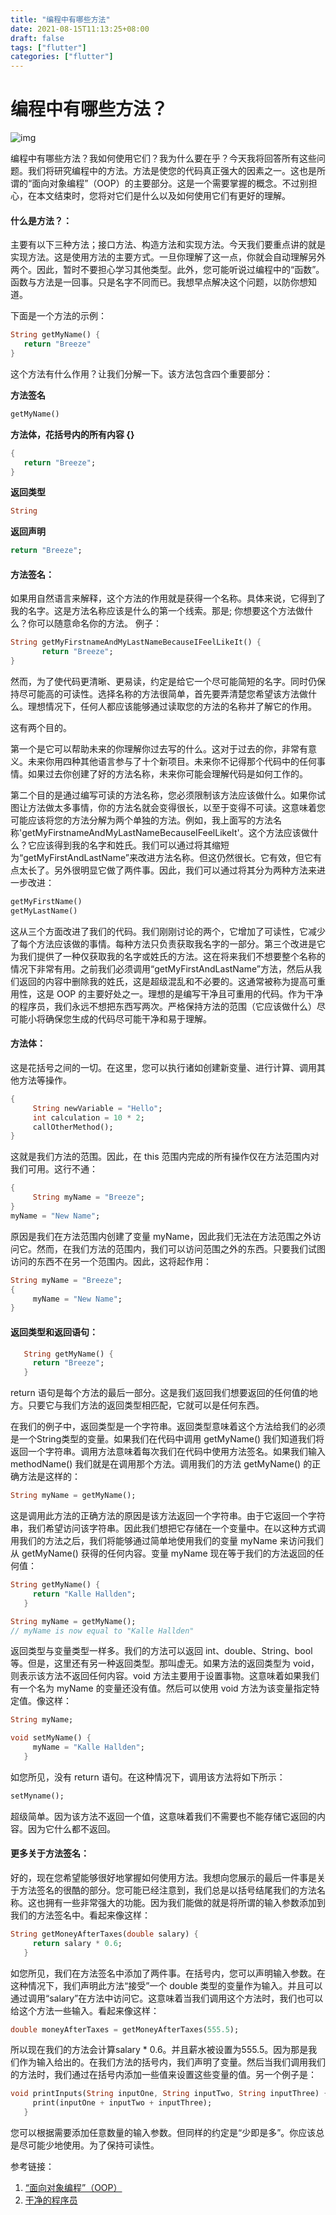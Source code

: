 ```yaml
---
title: "编程中有哪些方法"
date: 2021-08-15T11:13:25+08:00
draft: false
tags: ["flutter"]
categories: ["flutter"]
---
```


# 编程中有哪些方法？

![img](https://luckly007.oss-cn-beijing.aliyuncs.com/img/IMG_6473.jpg)

编程中有哪些方法？我如何使用它们？我为什么要在乎？今天我将回答所有这些问题。我们将研究编程中的方法。方法是使您的代码真正强大的因素之一。这也是所谓的“面向对象编程”（OOP）的主要部分。这是一个需要掌握的概念。不过别担心，在本文结束时，您将对它们是什么以及如何使用它们有更好的理解。

#### 什么是方法？：

主要有以下三种方法；接口方法、构造方法和实现方法。今天我们要重点讲的就是实现方法。这是使用方法的主要方式。一旦你理解了这一点，你就会自动理解另外两个。因此，暂时不要担心学习其他类型。此外，您可能听说过编程中的“函数”。函数与方法是一回事。只是名字不同而已。我想早点解决这个问题，以防你想知道。

下面是一个方法的示例：

```dart
String getMyName() {
   return "Breeze"
}
```

这个方法有什么作用？让我们分解一下。该方法包含四个重要部分：

**方法签名**

```dart
getMyName()
```

**方法体，花括号内的所有内容 {}**

```dart
{
   return "Breeze";
}
```

**返回类型**

```dart
String
```

**返回声明**

```dart
return "Breeze";
```

#### 方法签名：

如果用自然语言来解释，这个方法的作用就是获得一个名称。具体来说，它得到了我的名字。这是方法名称应该是什么的第一个线索。那是; 你想要这个方法做什么？你可以随意命名你的方法。
例子：

```dart
String getMyFirstnameAndMyLastNameBecauseIFeelLikeIt() {
       return "Breeze";
}
```

然而，为了使代码更清晰、更易读，约定是给它一个尽可能简短的名字。同时仍保持尽可能高的可读性。选择名称的方法很简单，首先要弄清楚您希望该方法做什么。理想情况下，任何人都应该能够通过读取您的方法的名称并了解它的作用。

这有两个目的。

第一个是它可以帮助未来的你理解你过去写的什么。这对于过去的你，非常有意义。未来你用四种其他语言参与了十个新项目。未来你不记得那个代码中的任何事情。如果过去你创建了好的方法名称，未来你可能会理解代码是如何工作的。

第二个目的是通过编写可读的方法名称，您必须限制该方法应该做什么。如果你试图让方法做太多事情，你的方法名就会变得很长，以至于变得不可读。这意味着您可能应该将您的方法分解为两个单独的方法。例如，我上面写的方法名称'getMyFirstnameAndMyLastNameBecauseIFeelLikeIt'。这个方法应该做什么？它应该得到我的名字和姓氏。我们可以通过将其缩短为“getMyFirstAndLastName”来改进方法名称。但这仍然很长。它有效，但它有点太长了。另外很明显它做了两件事。因此，我们可以通过将其分为两种方法来进一步改进：

```dart
getMyFirstName()
getMyLastName()
```

这从三个方面改进了我们的代码。我们刚刚讨论的两个，它增加了可读性，它减少了每个方法应该做的事情。每种方法只负责获取我名字的一部分。第三个改进是它为我们提供了一种仅获取我的名字或姓氏的方法。这在将来我们不想要整个名称的情况下非常有用。之前我们必须调用“getMyFirstAndLastName”方法，然后从我们返回的内容中删除我的姓氏，这是超级混乱和不必要的。这通常被称为提高可重用性，这是 OOP 的主要好处之一。理想的是编写干净且可重用的代码。作为干净的程序员，我们永远不想把东西写两次。严格保持方法的范围（它应该做什么）尽可能小将确保您生成的代码尽可能干净和易于理解。

#### 方法体：

这是花括号之间的一切。在这里，您可以执行诸如创建新变量、进行计算、调用其他方法等操作。

```dart
{
     String newVariable = "Hello";
     int calculation = 10 * 2;
     callOtherMethod();
}
```

这就是我们方法的范围。因此，在 this 范围内完成的所有操作仅在方法范围内对我们可用。这行不通：

```dart
{
     String myName = "Breeze";
}
myName = "New Name";
```

原因是我们在方法范围内创建了变量 myName，因此我们无法在方法范围之外访问它。然而，在我们方法的范围内，我们可以访问范围之外的东西。只要我们试图访问的东西不在另一个范围内。因此，这将起作用：

```dart
String myName = "Breeze";
{
     myName = "New Name";
}
```

#### 返回类型和返回语句：

```dart
   String getMyName() {
     return "Breeze";
   }
```

return 语句是每个方法的最后一部分。这是我们返回我们想要返回的任何值的地方。只要它与我们方法的返回类型相匹配，它就可以是任何东西。

在我们的例子中，返回类型是一个字符串。返回类型意味着这个方法给我们的必须是一个String类型的变量。如果我们在代码中调用 getMyName() 我们知道我们将返回一个字符串。调用方法意味着每次我们在代码中使用方法签名。如果我们输入 methodName() 我们就是在调用那个方法。调用我们的方法 getMyName() 的正确方法是这样的：

```dart
String myName = getMyName();
```

这是调用此方法的正确方法的原因是该方法返回一个字符串。由于它返回一个字符串，我们希望访问该字符串。因此我们想把它存储在一个变量中。在以这种方式调用我们的方法之后，我们将能够通过简单地使用我们的变量 myName 来访问我们从 getMyName() 获得的任何内容。变量 myName 现在等于我们的方法返回的任何值：

```dart
String getMyName() {
     return "Kalle Hallden";
   }

String myName = getMyName(); 
// myName is now equal to "Kalle Hallden"
```

返回类型与变量类型一样多。我们的方法可以返回 int、double、String、bool 等。但是，这里还有另一种返回类型。那叫虚无。如果方法的返回类型为 void，则表示该方法不返回任何内容。void 方法主要用于设置事物。这意味着如果我们有一个名为 myName 的变量还没有值。然后可以使用 void 方法为该变量指定特定值。像这样：

```dart
String myName;

void setMyName() {
     myName = "Kalle Hallden";
   }
```

如您所见，没有 return 语句。在这种情况下，调用该方法将如下所示：

```dart
setMyname();
```

超级简单。因为该方法不返回一个值，这意味着我们不需要也不能存储它返回的内容。因为它什么都不返回。

#### 更多关于方法签名：

好的，现在您希望能够很好地掌握如何使用方法。我想向您展示的最后一件事是关于方法签名的很酷的部分。您可能已经注意到，我们总是以括号结尾我们的方法名称。这也拥有一些非常强大的功能。因为我们能做的就是将所谓的输入参数添加到我们的方法签名中。看起来像这样：

```dart
String getMoneyAfterTaxes(double salary) {
     return salary * 0.6;
   }
```

如您所见，我们在方法签名中添加了两件事。在括号内，您可以声明输入参数。在这种情况下，我们声明此方法“接受”一个 double 类型的变量作为输入。并且可以通过调用“salary”在方法中访问它。这意味着当我们调用这个方法时，我们也可以给这个方法一些输入。看起来像这样：

```dart
double moneyAfterTaxes = getMoneyAfterTaxes(555.5);
```

所以现在我们的方法会计算salary * 0.6。并且薪水被设置为555.5。因为那是我们作为输入给出的。在我们方法的括号内，我们声明了变量。然后当我们调用我们的方法时，我们通过在括号内添加一些值来设置这些变量的值。另一个例子是：

```dart
void printInputs(String inputOne, String inputTwo, String inputThree) {
     print(inputOne + inputTwo + inputThree);
   }
```

您可以根据需要添加任意数量的输入参数。但同样的约定是“少即是多”。你应该总是尽可能少地使用。为了保持可读性。





参考链接：

1. [“面向对象编程”（OOP）](https://www.educba.com/advantages-of-oop/)
2. [干净的程序员](https://kalletech.com/clean-code-friday/)